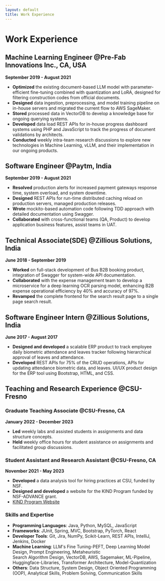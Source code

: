 ```yaml
---
layout: default
title: Work Experience
---
```


# Work Experience

## Machine Learning Engineer @Pre-Fab Innovations Inc., CA, USA
**September 2019 - August 2021**

- **Optimized** the existing document-based LLM model with parameter-efficient fine-tuning combined with quantization and LoRA, designed for filtering construction codes from official documents.
- **Designed** data ingestion, preprocessing, and model training pipeline on in-house servers and migrated the current flow to AWS SageMaker.
- **Stored** processed data in VectorDB to develop a knowledge base for ongoing querying systems.
- **Developed** data load REST APIs for in-house progress dashboard systems using PHP and JavaScript to track the progress of document validations by architects.
- **Conducted** weekly intra-team research discussions to explore new technologies in Machine Learning, vLLM, and their implementation in our ongoing products.

## Software Engineer @Paytm, India
**September 2019 - August 2021**

- **Resolved** production alerts for increased payment gateways response time, system overload, and system downtime.
- **Designed** REST APIs for run-time distributed caching reload on production servers, managed production releases.
- **Wrote** mockito-based automation code following TDD approach with detailed documentation using Swagger.
- **Collaborated** with cross-functional teams (QA, Product) to develop application business features, assist teams in UAT.

## Technical Associate(SDE) @Zillious Solutions, India
**June 2018 - September 2019**

- **Worked** on full-stack development of Bus B2B booking product, integration of Swagger for system-wide API documentation.
- **Collaborated** with the expense management team to develop a microservice for a deep learning OCR parsing model, enhancing B2B expense operational efficiency by 40% and accuracy of 97%.
- **Revamped** the complete frontend for the search result page to a single page search result.

## Software Engineer Intern @Zillious Solutions, India
**June 2017 - August 2017**

- **Designed and developed** a scalable ERP product to track employee daily biometric attendance and leaves tracker following hierarchical approval of leaves and attendance.
- **Developed** REST APIs for 75% of the CRUD operations, APIs for updating attendance biometric data, and leaves. UI/UX product design for the ERP tool using Bootstrap, HTML, and CSS.

## Teaching and Research Experience @CSU-Fresno

### Graduate Teaching Associate @CSU-Fresno, CA
**January 2022 - December 2023**

- **Led** weekly labs and assisted students in assignments and data structure concepts.
- **Held** weekly office hours for student assistance on assignments and facilitated group discussions.

### Student Assistant and Research Assistant @CSU-Fresno, CA
**November 2021 - May 2023**

- **Developed** a data analysis tool for hiring practices at CSU, funded by NSF.
- **Designed and developed** a website for the KIND Program funded by NSF-ADVANCE grant.
- [KIND Program Website](https://engineering.fresnostate.edu/specialprojects/kind/)

### Skills and Expertise
- **Programming Languages**: Java, Python, MySQL, JavaScript
- **Frameworks**: JUnit, Spring, MVC, Bootstrap, PyTorch, React
- **Developer Tools**: Git, Jira, NumPy, Scikit-Learn, REST APIs, IntelliJ, Jenkins, Docker
- **Machine Learning**: LLM's Fine Tuning-PEFT, Deep Learning Model Design, Prompt Engineering, Metaheuristic   
                        Search Algorithm Design, VectorDB, AWS, Sagemaker, ML-Pipeline, Huggingface-Libraries, Transformer Architecture, Model-Quantization
- **Others**: Data Structure,  System Design, Object Oriented Programming (OOP), Analytical Skills, Problem
              Solving, Communication Skills
